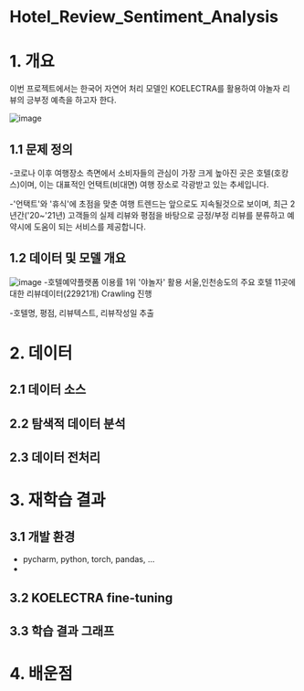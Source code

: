 # Hotel_Review_Sentiment_Analysis

# 1. 개요
이번 프로젝트에서는 한국어 자연어 처리 모델인 KOELECTRA를 활용하여 야놀자 리뷰의 긍부정 예측을 하고자 한다.

![image](https://user-images.githubusercontent.com/90162819/158767907-6ef1ca4c-c13c-411e-b70f-f98bd8891e29.png)

## 1.1 문제 정의
-코로나 이후 여행장소 측면에서 소비자들의 관심이 가장 크게 높아진 곳은 호텔(호캉스)이며, 이는 대표적인 언택트(비대면)
여행 장소로 각광받고 있는 추세입니다.


-'언택트'와 '휴식'에 초점을 맞춘 여행 트렌드는 앞으로도 지속될것으로 보이며, 최근 2년간('20~'21년) 고객들의 실제 리뷰와
평점을 바탕으로 긍정/부정 리뷰를 분류하고 예약시에 도움이 되는 서비스를 제공합니다.

## 1.2 데이터 및 모델 개요
![image](https://user-images.githubusercontent.com/90162819/158769734-1d1b4721-0a50-4c9b-b5dc-7addcb005a7d.png)
-호텔예약플랫폼 이용률 1위 '야놀자' 활용 서울,인천송도의 주요 호텔 11곳에 대한 리뷰데이터(22921개) Crawling 진행

-호텔명, 평점, 리뷰텍스트, 리뷰작성일 추출

# 2. 데이터
## 2.1 데이터 소스

## 2.2 탐색적 데이터 분석

## 2.3 데이터 전처리


# 3. 재학습 결과
## 3.1 개발 환경
 - pycharm, python, torch, pandas, ...
 - 
## 3.2 KOELECTRA fine-tuning
## 3.3 학습 결과 그래프

# 4. 배운점
